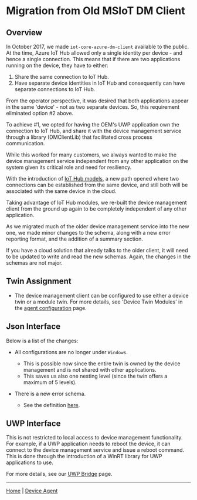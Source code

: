 # Migration from Old MSIoT DM Client

## Overview

In October 2017, we made `iot-core-azure-dm-client` available to the public. At the time, Azure IoT Hub allowed only a single identity per device - and hence a single connection.
This means that if there are two applications running on the device, they have to either:

1. Share the same connection to IoT Hub.
2. Have separate device identities in IoT Hub and consequently can have separate connections to IoT Hub.

From the operator perspective, it was desired that both applications appear in the same 'device' - not as two separate devices. So, this requirement eliminated option #2 above.

To achieve #1, we opted for having the OEM's UWP application own the connection to IoT Hub, and share it with the device management service through a library (DMClientLib) that facilitated cross process communication.

While this worked for many customers, we always wanted to make the device management service independent from any other application on the system given its critical role and need for resiliency.

With the introduction of [IoT Hub models](https://docs.microsoft.com/en-us/azure/iot-hub/iot-hub-devguide-module-twins), a new path opened where two connections can be established from the same device, and still both will be associated with the same device in the cloud.

Taking advantage of IoT Hub modules, we re-built the device management client from the ground up again to be completely independent of any other application.

As we migrated much of the older device management service into the new one, we made minor changes to the schema, along with a new error reporting format, and the addition of a summary section.

If you have a cloud solution that already talks to the older client, it will need to be updated to write and read the new schemas. Again, the changes in the schemas are not major.

## Twin Assignment

- The device management client can be configured to use either a device twin or a module twin. For more details, see 'Device Twin Modules' in the [agent configuration](reference/device-agent-configuration-file.md) page.

## Json Interface

Below is a list of the changes:

- All configurations are no longer under `Windows`.
    - This is possible now since the entire twin is owned by the device management and is not shared with other applications.
    - This saves us also one nesting level (since the twin offers a maximum of 5 levels).

- There is a new error schema.
    - See the definition [here](schema/configuration-groups/error-object.md).

## UWP Interface

This is not restricted to local access to device management functionality.
For example, if a UWP application needs to reboot the device, it can connect to the device management service and issue a reboot command.
This is done through the introduction of a WinRT library for UWP applications to use.

For more details, see our [UWP Bridge](uwp-bridge.md) page.

----

[Home](../../README.md) | [Device Agent](device-agent.md)
